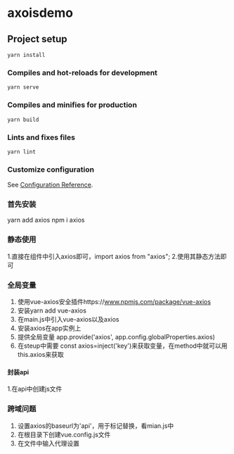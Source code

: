 # axoisdemo

## Project setup
```
yarn install
```

### Compiles and hot-reloads for development
```
yarn serve
```

### Compiles and minifies for production
```
yarn build
```

### Lints and fixes files
```
yarn lint
```

### Customize configuration
See [Configuration Reference](https://cli.vuejs.org/config/).

### 首先安装
yarn add axios
npm i axios

### 静态使用
1.直接在组件中引入axios即可，import axios from "axios";
2.使用其静态方法即可

### 全局变量
1. 使用vue-axios安全插件https://www.npmjs.com/package/vue-axios
2. 安装yarn add vue-axios
3. 在main.js中引入vue-axios以及axios
4. 安装axios在app实例上
5. 提供全局变量 app.provide('axios', app.config.globalProperties.axios)
6. 在steup中需要 const axios=inject('key')来获取变量，在method中就可以用this.axios来获取
#### 封装api
1.在api中创建js文件

### 跨域问题
1. 设置axios的baseurl为'api'，用于标记替换，看mian.js中
2. 在根目录下创建vue.config.js文件
3. 在文件中输入代理设置
